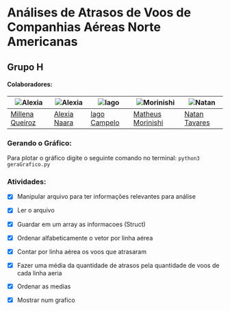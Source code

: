 # Análises de Atrasos de Voos de Companhias Aéreas Norte Americanas

## Grupo H

#### Colaboradores:

|![Alexia](https://github.com/MillenaQueiroz.png) |![Alexia](https://github.com/alexianaa.png)|![Iago](https://github.com/iagoscm.png)|![Morinishi](https://github.com/Morinishi15.png)|![Natan](https://github.com/Neitan2001.png)|
| - | - | - | - | - |
|[Millena Queiroz](https://github.com/MillenaQueiroz)|[Alexia Naara](https://github.com/alexianaa) | [Iago Campelo](https://github.com/iagoscm)|[Matheus Morinishi](https://github.com/Morinishi15)|[Natan Tavares](https://github.com/Neitan2001)|


### Gerando o Gráfico: 

Para plotar o gráfico digite o seguinte comando no terminal:
`python3 geraGrafico.py`

### Atividades: 

- [x] Manipular arquivo para ter informações relevantes para análise
- [x] Ler o arquivo
- [x] Guardar em um array as informacoes (Struct)
- [x] Ordenar alfabeticamente o vetor por linha aérea
- [x] Contar por linha aérea os voos que atrasaram
- [x] Fazer uma média da quantidade de atrasos pela quantidade de voos de cada linha aeria
- [x] Ordenar as medias
- [x] Mostrar num grafico

